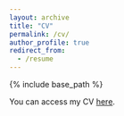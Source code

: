 ```yaml
---
layout: archive
title: "CV"
permalink: /cv/
author_profile: true
redirect_from:
  - /resume
---
```

{% include base_path %}

You can access my CV [here](https://drive.google.com/file/d/1DPlcH1CBWcTBjJBGoU0g-mWW8pjjPLB0/view?usp=sharing).
